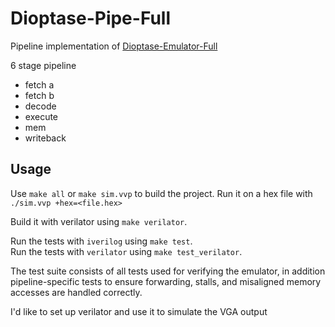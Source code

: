 # Dioptase-Pipe-Full

Pipeline implementation of [Dioptase-Emulator-Full](https://github.com/b-Rocks2718/Dioptase-Emulator-Full)

6 stage pipeline

- fetch a
- fetch b
- decode
- execute
- mem
- writeback

## Usage

Use `make all` or `make sim.vvp` to build the project.
Run it on a hex file with `./sim.vvp +hex=<file.hex>`

Build it with verilator using `make verilator`.

Run the tests with `iverilog` using `make test`.  
Run the tests with `verilator` using `make test_verilator`.  

The test suite consists of all tests used for verifying the emulator, in addition pipeline-specific tests to ensure forwarding, stalls, and misaligned memory accesses are handled correctly.

I'd like to set up verilator and use it to simulate the VGA output
